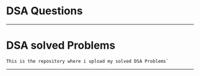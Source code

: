 # DSA Questions

*********************************************************
# DSA solved Problems

``````````````````````````````````````````````
This is the repository where i upload my solved DSA Problems`
``````````````````````````````````````````````

****************************************************
